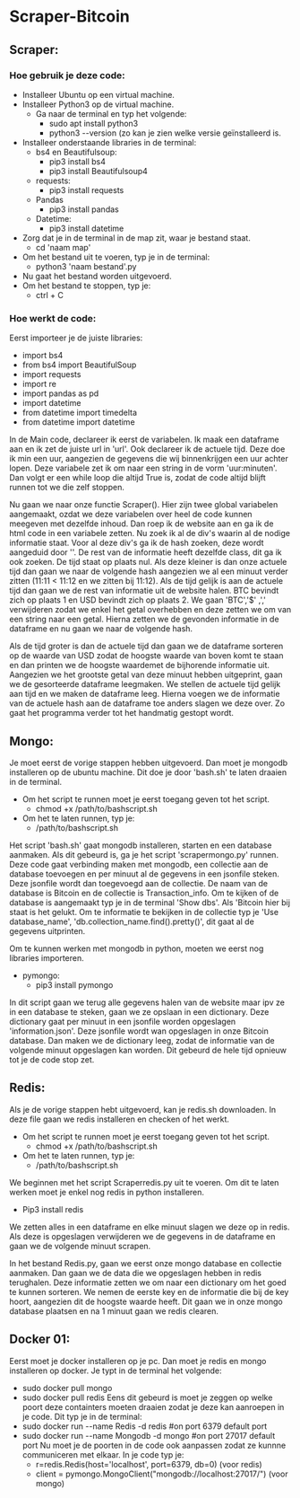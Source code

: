# Scraper-Bitcoin
## Scraper:

### Hoe gebruik je deze code:
- Installeer Ubuntu op een virtual machine.
- Installeer Python3 op de virtual machine.
  - Ga naar de terminal en typ het volgende:
    - sudo apt install python3
    - python3 --version (zo kan je zien welke versie geïnstalleerd is.
- Installeer onderstaande libraries in de terminal:
  - bs4 en Beautifulsoup:
    - pip3 install bs4
    - pip3 install Beautifulsoup4
  - requests:
    - pip3 install requests
  - Pandas
    - pip3 install pandas
  - Datetime:
    - pip3 install datetime
 - Zorg dat je in de terminal in de map zit, waar je bestand staat.
    - cd 'naam map'
 - Om het bestand uit te voeren, typ je in de terminal:
    - python3 'naam bestand'.py
 - Nu gaat het bestand worden uitgevoerd.
 - Om het bestand te stoppen, typ je:
    -  ctrl + C

### Hoe werkt de code:
Eerst importeer je de juiste libraries:
  - import bs4
  - from bs4 import BeautifulSoup
  - import requests
  - import re
  - import pandas as pd
  - import datetime
  - from datetime import timedelta
  - from datetime import datetime

In de Main code, declareer ik eerst de variabelen. Ik maak een dataframe aan en ik zet de juiste url in 'url'. Ook declareer ik de actuele tijd. Deze doe ik min een uur, aangezien de gegevens die wij binnenkrijgen een uur achter lopen. Deze variabele zet ik om naar een string in de vorm 'uur:minuten'. Dan volgt er een while loop die altijd True is, zodat de code altijd blijft runnen tot we die zelf stoppen.

Nu gaan we naar onze functie Scraper(). Hier zijn twee global variabelen aangemaakt, ozdat we deze variabelen over heel de code kunnen meegeven met dezelfde inhoud. Dan roep ik de website aan en ga ik de html code in een variabele zetten. Nu zoek ik al de div's waarin al de nodige informatie staat. Voor al deze div's ga ik de hash zoeken, deze wordt aangeduid door '<a>'. De rest van de informatie heeft dezelfde class, dit ga ik ook zoeken. De tijd staat op plaats nul. Als deze kleiner is dan onze actuele tijd dan gaan we naar de volgende hash aangezien we al een minuut verder zitten (11:11 < 11:12 en we zitten bij 11:12). Als de tijd gelijk is aan de actuele tijd dan gaan we de rest van informatie uit de website halen. BTC bevindt zich op plaats 1 en USD bevindt zich op plaats 2. We gaan 'BTC','$' ,',' verwijderen zodat we enkel het getal overhebben en deze zetten we om van een string naar een getal. Hierna zetten we de gevonden informatie in de dataframe en nu gaan we naar de volgende hash.

Als de tijd groter is dan de actuele tijd dan gaan we de dataframe sorteren op de waarde van USD zodat de hoogste waarde van boven komt te staan en dan printen we de hoogste waardemet de bijhorende informatie uit. Aangezien we het grootste getal van deze minuut hebben uitgeprint, gaan we de gesorteerde dataframe leegmaken. We stellen de actuele tijd gelijk aan tijd en we maken de dataframe leeg. Hierna voegen we de informatie van de actuele hash aan de dataframe toe anders slagen we deze over. Zo gaat het programma verder tot het handmatig gestopt wordt.

## Mongo:

Je moet eerst de vorige stappen hebben uitgevoerd. Dan moet je mongodb installeren op de ubuntu machine. Dit doe je door 'bash.sh' te laten draaien in de terminal.
  - Om het script te runnen moet je eerst toegang geven tot het script.
    - chmod +x /path/to/bashscript.sh
  - Om het te laten runnen, typ je:
    - /path/to/bashscript.sh
  
Het script 'bash.sh' gaat mongodb installeren, starten en een database aanmaken. Als dit gebeurd is, ga je het script 'scrapermongo.py' runnen. Deze code gaat verbinding maken met mongodb, een collectie aan de database toevoegen en per minuut al de gegevens in een jsonfile steken. Deze jsonfile wordt dan toegevoegd aan de collectie. De naam van de database is Bitcoin en de collectie is Transaction_info. Om te kijken of de database is aangemaakt typ je in de terminal 'Show dbs'. Als 'Bitcoin hier bij staat is het gelukt. Om te informatie te bekijken in de collectie typ je 'Use database_name', 'db.collection_name.find().pretty()', dit gaat al de gegevens uitprinten.

Om te kunnen werken met mongodb in python, moeten we eerst nog libraries importeren.
  - pymongo:
    - pip3 install pymongo

In dit script gaan we terug alle gegevens halen van de website maar ipv ze in een database te steken, gaan we ze opslaan in een dictionary. Deze dictionary gaat per minuut in een jsonfile worden opgeslagen 'information.json'. Deze jsonfile wordt wan opgeslagen in onze Bitcoin database. Dan maken we de dictionary leeg, zodat de informatie van de volgende minuut opgeslagen kan worden. Dit gebeurd de hele tijd opnieuw tot je de code stop zet.

## Redis:
Als je de vorige stappen hebt uitgevoerd, kan je redis.sh downloaden. In deze file gaan we redis installeren en checken of het werkt.
  - Om het script te runnen moet je eerst toegang geven tot het script.
    - chmod +x /path/to/bashscript.sh
  - Om het te laten runnen, typ je:
    - /path/to/bashscript.sh
 
 We beginnen met het script Scraperredis.py uit te voeren. Om dit te laten werken moet je enkel nog redis in python installeren.
  - Pip3 install redis

We zetten alles in een dataframe en elke minuut slagen we deze op in redis. Als deze is opgeslagen verwijderen we de gegevens in de dataframe en gaan we de volgende minuut scrapen.

In het bestand Redis.py, gaan we eerst onze mongo database en collectie aanmaken. Dan gaan we de data die we opgeslagen hebben in redis terughalen. Deze informatie zetten we om naar een dictionary om het goed te kunnen sorteren. We nemen de eerste key en de informatie die bij de key hoort, aangezien dit de hoogste waarde heeft. Dit gaan we in onze mongo database plaatsen en na 1 minuut gaan we redis clearen.

## Docker 01:
Eerst moet je docker installeren op je pc. Dan moet je redis en mongo installeren op docker. Je typt in de terminal het volgende:
  - sudo docker pull mongo
  - sudo docker pull redis
Eens dit gebeurd is moet je zeggen op welke poort deze containters moeten draaien zodat je deze kan aanroepen in je code. Dit typ je in de terminal:
  - sudo docker run --name Redis -d redis #on port 6379 default port
  - sudo docker run --name Mongodb -d mongo #on port 27017 default port
Nu moet je de poorten in de code ook aanpassen zodat ze kunnne communiceren met elkaar. In je code typ je:
    - r=redis.Redis(host='localhost', port=6379, db=0) (voor redis) 
    - client = pymongo.MongoClient("mongodb://localhost:27017/") (voor mongo)
